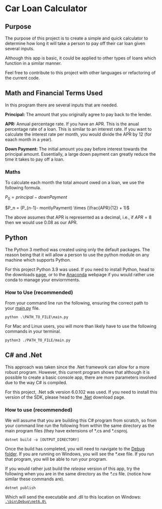 # Car Loan Calculator

## Purpose

The purpose of this project is to create a simple and quick calculator to determine how long it will take a person to pay off their car loan given several inputs.

Although this app is basic, it could be applied to other types of loans which function in a similar manner.

Feel free to contribute to this project with other languages or refactoring of the current code.

## Math and Financial Terms Used

In this program there are several inputs that are needed.

**Principal:** The amount that you originally agree to pay back to the lender.

**APR:** Annual percentage rate. If you have an APR. This is the anual percentage rate of a loan. This is similar to an interest rate. If you want to calculate the interest rate per month, you would divide the APR by 12 (for eaach month in a year).

**Down Payment:** The initial amount you pay before interest towards the principal amount. Essentially, a large down payment can greatly reduce the time it takes to pay off a loan.

### Maths

To calculate each month the total amount owed on a loan, we use the following formula.

$P_0 = principal - downPayment$

$P_n = (P_{n-1}- montlyPayment) \times (\frac{APR}{12} + 1)$

The above assumes that APR is represented as a decimal, i.e., if $APR=8%$ then we would use $0.08$ as our APR.

## Python

The Python 3 method was created using only the default packages. The reason being that it will allow a person to use the python module on any machine which supports Python.

For this project Python 3.9 was used. If you need to install Python, head to the downloads [page](https://www.python.org/downloads/), or to the [Anaconda](https://www.anaconda.com/products/individual) webpage if you would rather use conda to manage your enviornments.

### How to Use (recommended)

From your command line run the following, ensuring the correct path to your [main.py](./Python/main.py) file.

```python:
python .\PATH_TO_FILE\main.py
```

For Mac and Linux users, you will more than likely have to use the following commands in your terminal.

```python:
python3 ./PATH_TO_FILE/main.py
```

## C# and .Net

This approach was taken since the .Net framework can allow for a more robust program. However, this current program shows that although it is possible to create a basic console app, there are more parameters involved due to the way C# is compiled.

For this project, .Net sdk version 6.0.102 was used. If you need to install this version of the SDK, please head to the [.Net](https://dotnet.microsoft.com/en-us/download/dotnet/6.0) download page.

### How to use (recommended)

We will assume that you are building this C# program from scratch, so from your command line run the following from within the same directory as the main program files (they have extensions of \*.cs and \*.csproj.

```bat:
dotnet build -o [OUTPUT_DIRECTORY]
```

Once the build has completed, you will need to navigate to the [Debug folder](./Csharp/bin/Build/). If you are running on Windows, you will see the \*.exe file. If you run that program, you will be able to run your program.

If you would rather just build the _release_ version of this app, try the following when you are in the same directory as the _*.cs_ file. (notice how similar these commands are).

```bat:
dotnet publish
```

Which will send the executable and .dll to this location on Windows: [`.\bin\Debug\net6.0\`](./Csharp/bin/Debug/net6.0/)
